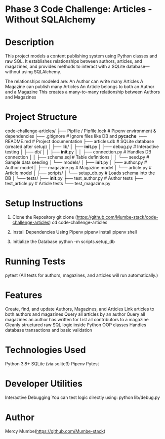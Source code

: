 # Phase 3 Code Challenge: Articles - Without SQLAlchemy
# Description
This project models a content publishing system using Python classes and raw SQL. It establishes relationships between authors, articles, and magazines, and provides methods to interact with a SQLite database—without using SQLAlchemy.

The relationships modeled are:
    An Author can write many Articles
    A Magazine can publish many Articles
    An Article belongs to both an Author and a Magazine
    This creates a many-to-many relationship between Authors and Magazines

# Project Structure
code-challenge-articles/
├── Pipfile / Pipfile.lock          # Pipenv environment & dependencies
├── .gitignore                      # Ignore files like DB and __pycache__
├── README.md                       # Project documentation
├── articles.db                     # SQLite database (created after setup)
│
├── lib/
│   ├── __init__.py
│   ├── debug.py                    # Interactive testing
│   ├── db/
│   │   ├── __init__.py
│   │   ├── connection.py           # Handles DB connection
│   │   ├── schema.sql              # Table definitions
│   │   └── seed.py                 # Sample data seeding
│   └── models/
│       ├── __init__.py
│       ├── author.py               # Author model
│       ├── magazine.py             # Magazine model
│       └── article.py              # Article model
│
├── scripts/
│   └── setup_db.py                 # Loads schema into the DB
│
└── tests/
    ├── __init__.py
    ├── test_author.py              # Author tests
    ├── test_article.py             # Article tests
    └── test_magazine.py 


# Setup Instructions
1. Clone the Repository
git clone (https://github.com/Mumbe-stack/code-challenge-articles)
cd code-challenge-articles

2. Install Dependencies Using Pipenv
pipenv install
pipenv shell

3. Initialize the Database
python -m scripts.setup_db

# Running Tests
pytest (All tests for authors, magazines, and articles will run automatically.)

#  Features
Create, find, and update Authors, Magazines, and Articles
Link articles to both authors and magazines
Query all articles by an author
Query all magazines an author has written for
List all contributors to a magazine
Cleanly structured raw SQL logic inside Python OOP classes
Handles database transactions and basic validation

# Technologies Used
Python 3.8+
SQLite (via sqlite3)
Pipenv
Pytest

# Developer Utilities
Interactive Debugging
You can test logic directly using:
    python lib/debug.py

# Author
Mercy Mumbe(https://github.com/Mumbe-stack)

